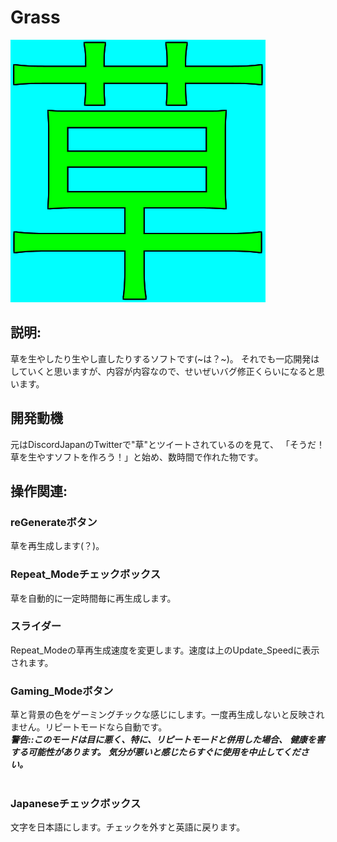 
# Grass

![icon](https://github.com/KNSN92/Grass/blob/main/Grass/src/com/knsn92/grass/grass.png)

## 説明:
草を生やしたり生やし直したりするソフトです(~は？~)。
それでも一応開発はしていくと思いますが、内容が内容なので、せいぜいバグ修正くらいになると思います。

## 開発動機
元はDiscordJapanのTwitterで"草"とツイートされているのを見て、
「そうだ！草を生やすソフトを作ろう！」と始め、数時間で作れた物です。

## 操作関連:
 ### reGenerateボタン
 草を再生成します(？)。<br>
 ### Repeat_Modeチェックボックス
 草を自動的に一定時間毎に再生成します。<br>
 ### スライダー
 Repeat_Modeの草再生成速度を変更します。速度は上のUpdate_Speedに表示されます。<br>
 ### Gaming_Modeボタン
 草と背景の色をゲーミングチックな感じにします。一度再生成しないと反映されません。リピートモードなら自動です。<br>
 ***警告::このモードは目に悪く、特に、リピートモードと併用した場合、***
 ***健康を害する可能性があります。***
 ***気分が悪いと感じたらすぐに使用を中止してください。<br>***
<br>
 ### Japaneseチェックボックス
 文字を日本語にします。チェックを外すと英語に戻ります。<br>
